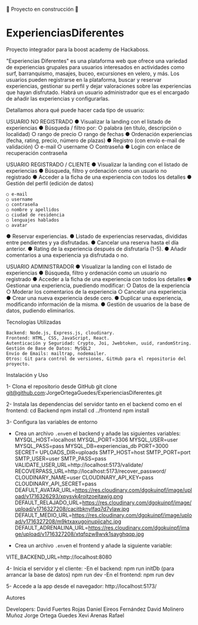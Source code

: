🚧 Proyecto en construcción 🚧

# ExperienciasDiferentes

Proyecto integrador para la boost academy de Hackaboss.

"Experiencias Diferentes" es una plataforma web que ofrece una variedad de experiencias grupales para usuarios interesados en actividades como surf, barranquismo, masajes, buceo, excursiones en velero, y más. Los usuarios pueden registrarse en la plataforma, buscar y reservar experiencias, gestionar su perfil y dejar valoraciones sobre las experiencias que hayan disfrutado. Habrá un usuario administrador que es el encargado de añadir las experiencias y configurarlas.

Detallamos ahora qué puede hacer cada tipo de usuario:

USUARIO NO REGISTRADO
● Visualizar la landing con el listado de experiencias
● Búsqueda / filtro por:
    ○ palabra (en título, descripción o localidad)
    ○ rango de precio
    ○ rango de fechas
● Ordenación experiencias (fecha, rating, precio, número de plazas)
● Registro (con envío e-mail de validación)
    ○ e-mail
    ○ username
    ○ Contraseña
● Login con enlace de recuperación contraseña

USUARIO REGISTRADO / CLIENTE
● Visualizar la landing con el listado de experiencias
● Búsqueda, filtro y ordenación como un usuario no registrado
● Acceder a la ficha de una experiencia con todos los detalles
● Gestión del perfil (edición de datos)

    ○ e-mail
    ○ username
    ○ contraseña
    ○ nombre y apellidos
    ○ ciudad de residencia
    ○ lenguajes hablados
    ○ avatar

● Reservar experiencias.
● Listado de experiencias reservadas, divididas entre pendientes y ya disfrutadas.
● Cancelar una reserva hasta el día anterior.
● Rating de la experiencia después de disfrutarla (1-5).
● Añadir comentarios a una experiencia ya disfrutada o no.

USUARIO ADMINISTRADOR
● Visualizar la landing con el listado de experiencias
● Búsqueda, filtro y ordenación como un usuario no registrado
● Acceder a la ficha de una experiencia con todos los detalles
● Gestionar una experiencia, puediendo modificar:
    ○ Datos de la experiencia
    ○ Moderar los comentarios de la experiencia
    ○ Cancelar una experiencia
● Crear una nueva experiencia desde cero.
● Duplicar una experiencia, modificando información de la misma.
● Gestión de usuarios de la base de datos, pudiendo eliminarlos.

Tecnologías Utilizadas

    Backend: Node.js, Express.js, cloudinary.
    Frontend: HTML, CSS, JavaScript, React.
    Autenticación y Seguridad: Crypto, Joi, Jwebtoken, uuid, randomString.
    Gestión de Base de Datos: MySQL2
    Envío de Emails: mailtrap, nodemailer.
    Otros: Git para control de versiones, GitHub para el repositorio del proyecto.

Instalación y Uso

1- Clona el repositorio desde GitHub
git clone git@github.com:JorgeOrtegaGuedes/ExperienciasDiferentes.git

2- Instala las dependencias del servidor tanto en el backend como en el frontend:
cd Backend
npm install
cd ../frontend
npm install

3- Configura las variables de entorno

- Crea un archivo `.env`en el backend y añade las siguientes variables:
  MYSQL_HOST=localhost
  MYSQL_PORT=3306
  MYSQL_USER=user
  MYSQL_PASS=pass
  MYSQL_DB=experiencias_db
  PORT=3000
  SECRET=
  UPLOADS_DIR=uploads
  SMTP_HOST=host
  SMTP_PORT=port
  SMTP_USER=user
  SMTP_PASS=pass
  VALIDATE_USER_URL=http://localhost:5173/validate/
  RECOVERPASS_URL=http://localhost:5173/recover_password/
  CLOUDINARY_NAME=user
  CLOUDINARY_API_KEY=pass
  CLOUDINARY_API_SECRET=pass
  DEAFULT_AVATAR_URL=https://res.cloudinary.com/dgokuinpf/image/upload/v1716326293/xpysvk4rojtzoejtawjg.png
  DEFAULT_RELAJADO_URL=https://res.cloudinary.com/dgokuinpf/image/upload/v1716327208/cacitbknylfaq7d7ylaw.jpg
  DEFAULT_MEDIO_URL=https://res.cloudinary.com/dgokuinpf/image/upload/v1716327208/m9ktxaxugoinupjicahc.jpg
  DEFAULT_ADRENALINA_URL=https://res.cloudinary.com/dgokuinpf/image/upload/v1716327208/xtqfpzw8wvk1sayghqqp.jpg

- Crea un archivo `.env`en el frontend y añade la siguiente variable:

VITE_BACKEND_URL=http://localhost:8080

4- Inicia el servidor y el cliente:
-En el backend:
npm run initDb (para arrancar la base de datos)
npm run dev
-En el frontend:
npm run dev

5- Accede a la app desde el navegador:
http://localhost:5173/

Autores

Developers:
David Fuertes Rojas
Daniel Eireos Fernández
David Molinero Muñoz
Jorge Ortega Guedes
Xevi Arenas Rafael

